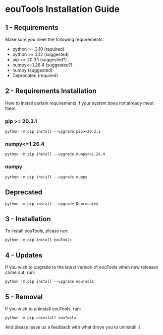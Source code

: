 # eouTools Installation Guide
## 1 - Requirements
Make sure you meet the following requirements:
- python >= 3.10 (required)
- python >= 3.12 (suggested)
- pip >= 20.3.1 (suggested?)
- numpy<=1.26.4 (suggested?)
- numpy (suggested)
- Deprecated (required)

## 2 - Requirements Installation
How to install certain requirements if your system does not already meet them
### pip >= 20.3.1
```commandline
python -m pip install --upgrade pip>=20.3.1
```

### numpy<=1.26.4
```commandline
python -m pip install --upgrade numpy<=1.26.4
```

### numpy
```commandline
python -m pip install --upgrade numpy
```

## Deprecated
```commandline
python -m pip install --upgrade Deprecated
```

## 3 - Installation
To install eouTools, please run:
```commandline
python -m pip install eouTools
```

## 4 - Updates
If you wish to upgrade to the latest version of eouTools when new releases come out, run:
```commandline
python -m pip install --upgrade eouTools
```

## 5 - Removal
If you wish to uninstall eouTools, run:
```commandline
python -m pip uninstall eouTools
```
And please leave us a feedback with what drove you to uninstall it